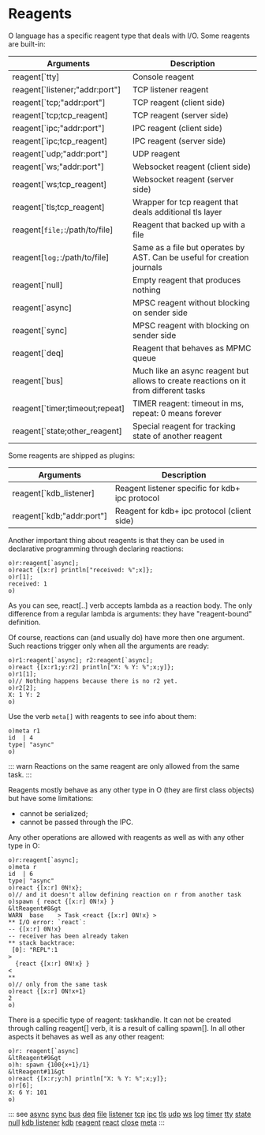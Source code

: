 # Reagents

O language has a specific reagent type that deals with I/O.
Some reagents are built-in:

| Arguments | Description |
| --- | --- |
| reagent[`tty] | Console reagent |
| reagent[`listener;"addr:port"] | TCP listener reagent |
| reagent[`tcp;"addr:port"] | TCP reagent (client side) |
| reagent[`tcp;tcp_reagent] | TCP reagent (server side) |
| reagent[`ipc;"addr:port"] | IPC reagent (client side) |
| reagent[`ipc;tcp_reagent] | IPC reagent (server side) |
| reagent[`udp;"addr:port"] | UDP reagent |
| reagent[`ws;"addr:port"] | Websocket reagent (client side) |
| reagent[`ws;tcp_reagent] | Websocket reagent (server side) |
| reagent[`tls;tcp_reagent] | Wrapper for tcp reagent that deals additional tls layer |
| reagent[`file;`:/path/to/file] | Reagent that backed up with a file |
| reagent[`log;`:/path/to/file] | Same as a file but operates by AST. Can be useful for creation journals |
| reagent[`null] | Empty reagent that produces nothing |
| reagent[`async] | MPSC reagent without blocking on sender side |
| reagent[`sync] | MPSC reagent with blocking on sender side |
| reagent[`deq] | Reagent that behaves as MPMC queue |
| reagent[`bus] | Much like an async reagent but allows to create reactions on it from different tasks |
| reagent[`timer;timeout;repeat] | TIMER reagent: timeout in ms, repeat: 0 means forever |
| reagent[`state;other_reagent] | Special reagent for tracking state of another reagent |

Some reagents are shipped as plugins:

| Arguments | Description |
| --- | --- |
| reagent[`kdb_listener] | Reagent listener specific for kdb+ ipc protocol |
| reagent[`kdb;"addr:port"] | Reagent for kdb+ ipc protocol (client side) |

Another important thing about reagents is that they can be used in declarative programming through declaring reactions:

```o
o)r:reagent[`async];
o)react {[x:r] println["received: %";x]};
o)r[1];
received: 1
o)
```

As you can see, react[..] verb accepts lambda as a reaction body. The only difference from a regular lambda is arguments: they have "reagent-bound" definition.

Of course, reactions can (and usually do) have more then one argument. Such reactions trigger only when all the arguments are ready:

```o
o)r1:reagent[`async]; r2:reagent[`async];
o)react {[x:r1;y:r2] println["X: % Y: %";x;y]};
o)r1[1];
o)// Nothing happens because there is no r2 yet.
o)r2[2];
X: 1 Y: 2
o)
```

Use the verb `meta[]` with reagents to see info about them:

```o
o)meta r1
id  | 4
type| "async"
o)
```

::: warn
Reactions on the same reagent are only allowed from the same task.
:::

Reagents mostly behave as any other type in O (they are first class objects) but have some limitations:

- cannot be serialized;
- cannot be passed through the IPC.

Any other operations are allowed with reagents as well as with any other type in O:

```o
o)r:reagent[`async];
o)meta r
id  | 6
type| "async"
o)react {[x:r] 0N!x};
o)// and it doesn't allow defining reaction on r from another task
o)spawn { react {[x:r] 0N!x} }
&ltReagent#8&gt
WARN  base    > Task <react {[x:r] 0N!x} >
** I/O error: `react`:
-- {[x:r] 0N!x}
-- receiver has been already taken
** stack backtrace:
 [0]: "REPL":1
>
  {react {[x:r] 0N!x} }
<
**
o)// only from the same task
o)react {[x:r] 0N!x+1}
2
o)
```

There is a specific type of reagent: taskhandle. It can not be created through calling reagent[] verb,
it is a result of calling spawn[]. In all other aspects it behaves as well as any other reagent:

```o
o)r: reagent[`async]
&ltReagent#9&gt
o)h: spawn {100{x+1}/1}
&ltReagent#11&gt
o)react {[x:r;y:h] println["X: % Y: %";x;y]};
o)r[6];
X: 6 Y: 101
o)
```

::: see
[async](/reference/types/reagents/async.md)
[sync](/reference/types/reagents/sync.md)
[bus](/reference/types/reagents/bus.md)
[deq](/reference/types/reagents/deq.md)
[file](/reference/types/reagents/file.md)
[listener](/reference/types/reagents/listener.md)
[tcp](/reference/types/reagents/tcp.md)
[ipc](/reference/types/reagents/ipc.md)
[tls](/reference/types/reagents/tls.md)
[udp](/reference/types/reagents/udp.md)
[ws](/reference/types/reagents/ws.md)
[log](/reference/types/reagents/log.md)
[timer](/reference/types/reagents/timer.md)
[tty](/reference/types/reagents/tty.md)
[state](/reference/types/reagents/state.md)
[null](/reference/types/reagents/null.md)
[kdb listener](/reference/types/reagents/kdblistener.md)
[kdb](/reference/types/reagents/kdb.md)
[reagent](/verbs/other/reagent.md)
[react](/verbs/other/react.md)
[close](/verbs/other/close.md)
[meta](/verbs/other/meta.md)
:::

